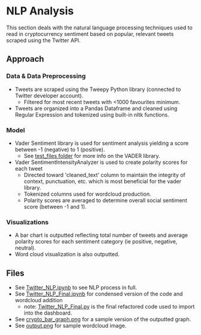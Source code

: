 # NLP Analysis
This section deals with the natural language processing techniques used to read in cryptocurrency sentiment based on popular, relevant tweets scraped using the Twitter API. 

## Approach 
### Data & Data Preprocessing
- Tweets are scraped using the Tweepy Python library (connected to Twitter developer account).
    -   Filtered for most recent tweets with <1000 favourites minimum.
- Tweets are organized into a Pandas Dataframe and cleaned using Regular Expression and tokenized using built-in nltk functions.

### Model
- Vader Sentiment library is used for sentiment analysis yielding a score between -1 (negative) to 1 (positive).
    -  See [test_files folder](https://github.com/findthefunction/goldendwarf/tree/main/NLP_analysis/test_files) for more info on the VADER library.
- Vader SentimentIntensityAnalyzer is used to create polarity scores for each tweet
    - Directed toward 'cleaned_text' column to maintain  the integrity of context, punctuation, etc. which is most beneficial for the vader library.
    - Tokenized columns used for wordcloud production.
    - Polarity scores are averaged to determine overall social sentiment score (between -1 and 1).

### Visualizations 
- A bar chart is outputted reflecting total number of tweets and average polarity scores for each sentiment category (ie positive, negative, neutral).
- Word cloud visualization is also outputted.

## Files 
- See [Twitter_NLP.ipynb](https://github.com/findthefunction/goldendwarf/blob/main/NLP_analysis/Twitter_NLP.ipynb) to see NLP process in full. 
- See [Twitter_NLP_Final.ipynb](https://github.com/findthefunction/goldendwarf/blob/main/NLP_analysis/Twitter_NLP_Final.ipynb) for condensed version of the code and wordcloud addition
  -  note: [Twitter_NLP_Final.py](https://github.com/findthefunction/goldendwarf/blob/main/Dashboard/Twitter_NLP_Final.py) is the final refactored code used to import into the dashboard.
- See [crypto_bar_graph.png](https://github.com/findthefunction/goldendwarf/blob/main/NLP_analysis/crypto_bar_graph.png) for a sample version of the outputted graph.
- See [output.png](https://github.com/findthefunction/goldendwarf/blob/main/NLP_analysis/output.png) for sample wordcloud image.
